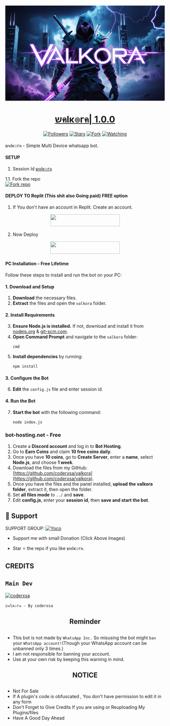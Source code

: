 <p align="center">  
  <a href="https://www.youtube.com/@coderxsa">
    <img alt="ηєвυℓα" height="300" src="https://raw.githubusercontent.com/coderxsa/BOT-ASSETS/refs/heads/main/Valkoraa/voice/Pic/valkora.jpg">
    <h1 align="center">שคlк๏гค| 1.0.0</h1>
  </a>
</p>
<p align="center">
<p/>
<p align="center">
<a href="https://github.com/coderxsa?tab=followers"><img title="Followers" src="https://img.shields.io/github/followers/coderxsa?label=Followers&style=social"></a>
<a href="https://github.com/coderxsa/valkora/stargazers/"><img title="Stars" src="https://img.shields.io/github/stars/coderxsa/valkora?&style=social"></a>
<a href="https://github.com/coderxsa/valkora/network/members"><img title="Fork" src="https://img.shields.io/github/forks/coderxsa/valkora?style=social"></a>
<a href="https://github.com/coderxsa/valkora/watchers"><img title="Watching" src="https://img.shields.io/github/watchers/coderxsa/valkora?label=Watching&style=social"></a>
</p>

####  
שคlк๏гค - Simple Multi Device whatsapp bot.

#### SETUP
1. Session Id [שคlк๏гค](https://valkora-sessions.onrender.com/)

1.1. Fork the repo
    <br>
<a href='https://github.com/coderxsa/valkora/fork' target="_blank"><img alt='Fork repo' src='https://img.shields.io/badge/Fork Repo-100000?style=for-the-badge&logo=scan&logoColor=white&labelColor=black&color=black'/></a>


#### DEPLOY TO Replit (This shit also Going paid) FREE option

1. If You don't have an account in Replit. Create an account.
    <br>
<p align="center"><a href="https://replit.com/signup"> <img src="https://img.shields.io/badge/replit%20Account-blue?style=for-the-badge&logo=replit" width="220" height="38.45"/></a></p>

2. Now Deploy
    <br>
<p align="center"><a href="https://repl.it/github/coderxsa/valkora.git"> <img src="https://img.shields.io/badge/replit%20Deploy-blue?style=for-the-badge&logo=replit" width="220" height="38.45"/></a></p>

 
#### PC Installation - Free Lifetime  

Follow these steps to install and run the bot on your PC:  

#### 1. Download and Setup  
1. **Download** the necessary files.  
2. **Extract** the files and open the `valkora` folder.  

#### 2. Install Requirements  

3. **Ensure Node.js is installed.** If not, download and install it from [nodejs.org](https://nodejs.org/) & [git-scm.com](https://git-scm.com/).  
4. **Open Command Prompt** and navigate to the `valkora` folder:  
   ```sh
   cmd
   ```  
5. **Install dependencies** by running:  
   ```sh
   npm install
   ```  

#### 3. Configure the Bot  
6. **Edit** the `config.js` file and enter session id.  

#### 4. Run the Bot  
7. **Start the bot** with the following command:  
   ```sh
   node index.js
   ```  

### bot-hosting.net - Free  

1) Create a **Discord account** and log in to **Bot Hosting**.  
2) Go to **Earn Coins** and claim **10 free coins daily**.  
3) Once you have **10 coins**, go to **Create Server**, enter a **name**, select **Node.js**, and choose **1 week**.  
4) Download the files from my GitHub: [https://github.com/coderxsa/valkora](https://github.com/coderxsa/valkora).  
5) Once you have the files and the panel installed, **upload the valkora folder**, extract it, then open the folder.  
6) Set **all files mode** to `../` and **save**.  
7) Edit **config.js**, enter your **session id**, then **save and start the bot**.  

## 🤩 Support

SUPPORT GROUP: <a href="https://pay.yoco.com/ShopZa"><img alt="Yoco" src="https://a.storyblok.com/f/111633/600x120/efd2e37265/payment-strip.svg"/></a>
- Support me with small Donation (Click Above Images)

- Star ⭐ the repo if you like שคlк๏гค.

## CREDITS 

## `Main Dev` 
<a href="https://github.com/coderxsa"><img src="https://avatars.githubusercontent.com/u/149763717?v=4" width="250" height="250" alt="coderxsa"/></a>
  
`שคlк๏гค - By coderxsa`



<h2 align="center">  Reminder
</h2>
   
## 
- This bot is not made by `WhatsApp Inc.` So misusing the bot might `ban` your `WhatsApp account!`(Though your WhatsApp account can be unbanned only 3 times.)
- I am not responsible for banning your account.
- Use at your own risk by keeping this warning in mind.

<h2 align="center">  NOTICE
</h2>

## 
- Not For Sale
- If A plugin's code is obfuscated , You don't have permission to edit it in any form 
- Don't Forget to Give Credits If you are using or Reuploading My Plugins/files
- Have A Good Day Ahead
